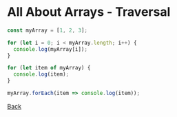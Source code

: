 # All About Arrays - Traversal

```javascript
const myArray = [1, 2, 3];

for (let i = 0; i < myArray.length; i++) {
  console.log(myArray[i]);
}
```

```javascript
for (let item of myArray) {
  console.log(item);
}
```

```javascript
myArray.forEach(item => console.log(item));
```

[Back](./001-introduction.md)
